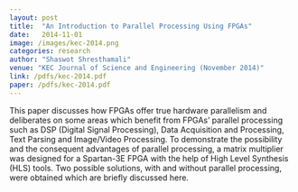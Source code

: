 ```yaml
---
layout: post
title:  "An Introduction to Parallel Processing Using FPGAs"
date:   2014-11-01
image: /images/kec-2014.png
categories: research
author: "Shaswot Shresthamali"
venue: "KEC Journal of Science and Engineering (November 2014)"
link: /pdfs/kec-2014.pdf
paper: /pdfs/kec-2014.pdf
---
```

This paper discusses how FPGAs offer true hardware parallelism and deliberates on
some areas which benefit from FPGAs’ parallel processing such as DSP (Digital Signal Processing), Data Acquisition and
Processing, Text Parsing and Image/Video Processing. To demonstrate the possibility and the consequent advantages of
parallel processing, a matrix multiplier was designed for a Spartan-3E FPGA with the help of High Level Synthesis (HLS)
tools. Two possible solutions, with and without parallel processing, were obtained which are briefly discussed here.
